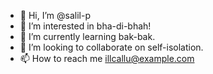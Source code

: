 - 👋 Hi, I’m @salil-p
- 👀 I’m interested in bha-di-bhah!
- 🌱 I’m currently learning bak-bak.
- 💞️ I’m looking to collaborate on self-isolation.
- 📫 How to reach me illcallu@example.com

<!---
salil-p/salil-p is a ✨ special ✨ repository because its `README.md` (this file) appears on your GitHub profile.
You can click the Preview link to take a look at your changes.
--->
